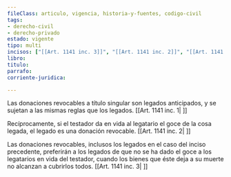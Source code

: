 ```yaml
---
fileClass: articulo, vigencia, historia-y-fuentes, codigo-civil
tags:
- derecho-civil
- derecho-privado
estado: vigente
tipo: multi
incisos: ["[[Art. 1141 inc. 3]]", "[[Art. 1141 inc. 2]]", "[[Art. 1141 inc. 1]]"]
libro:
titulo:
parrafo:
corriente-juridica:

---
```

Las donaciones revocables a título singular son legados anticipados, y se sujetan a las mismas reglas que los legados. [[Art. 1141 inc. 1| ]]

Recíprocamente, si el testador da en vida al legatario el goce de la cosa legada, el legado es una donación revocable. [[Art. 1141 inc. 2| ]]

Las donaciones revocables, inclusos los legados en el caso del inciso precedente, preferirán a los legados de que no se ha dado el goce a los legatarios en vida del testador, cuando los bienes que éste deja a su muerte no alcanzan a cubrirlos todos. [[Art. 1141 inc. 3| ]]
